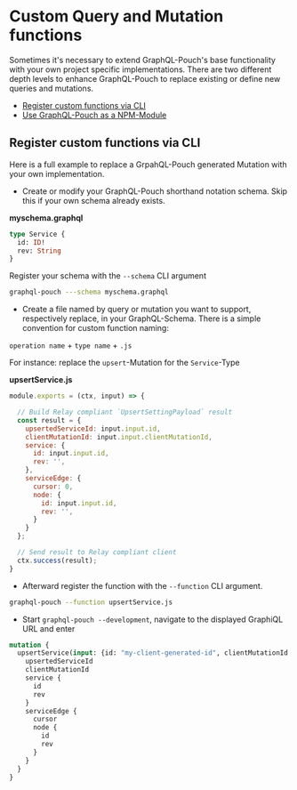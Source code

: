 # Custom Query and Mutation functions

Sometimes it's necessary to extend GraphQL-Pouch's base functionality with your own project specific implementations. There are two different depth levels to enhance GraphQL-Pouch to replace existing or define new queries and mutations.

* [Register custom functions via CLI](#register-custom-functions-via-cli)
* [Use GraphQL-Pouch as a NPM-Module](npm-module.md)

## Register custom functions via CLI

Here is a full example to replace a GrpahQL-Pouch generated Mutation with your own implementation.

* Create or modify your GraphQL-Pouch shorthand notation schema. Skip this if your own schema already exists.

__myschema.graphql__
```graphql
type Service {
  id: ID!
  rev: String
}
```

Register your schema with the `--schema` CLI argument

```bash
graphql-pouch ---schema myschema.graphql
```

* Create a file named by query or mutation you want to support, respectively replace, in your GraphQL-Schema. There is a simple convention for custom function naming:

`operation name` + `type name` + `.js`

For instance: replace the `upsert`-Mutation for the `Service`-Type

 __upsertService.js__
```javascript
module.exports = (ctx, input) => {

  // Build Relay compliant `UpsertSettingPayload` result
  const result = {
    upsertedServiceId: input.input.id,
    clientMutationId: input.input.clientMutationId,
    service: {
      id: input.input.id,
      rev: '',
    },
    serviceEdge: {
      cursor: 0,
      node: {
        id: input.input.id,
        rev: '',
      }
    }
  };

  // Send result to Relay compliant client
  ctx.success(result);
}
```

* Afterward register the function with the `--function` CLI argument.

```bash
graphql-pouch --function upsertService.js
```

* Start `graphql-pouch --development`, navigate to the displayed GraphiQL URL and enter

```graphql
mutation {
  upsertService(input: {id: "my-client-generated-id", clientMutationId: "my-client-generated-id"}) {
    upsertedServiceId
    clientMutationId
    service {
      id
      rev
    }
    serviceEdge {
      cursor
      node {
        id
        rev
      }
    }
  }
}
```
